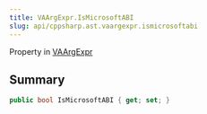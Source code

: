 ```yaml
---
title: VAArgExpr.IsMicrosoftABI
slug: api/cppsharp.ast.vaargexpr.ismicrosoftabi
---
```

Property in [VAArgExpr](/api/cppsharp/ast/vaargexpr)

## Summary



```csharp
public bool IsMicrosoftABI { get; set; }
```

